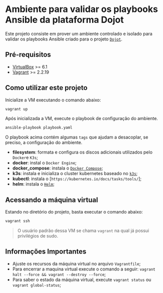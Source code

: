 # Ambiente para validar os playbooks Ansible da plataforma Dojot

Este projeto consiste em prover um ambiente controlado e isolado para validar os playbooks Ansible criado para o projeto [`Dojot`](https://github.com/dojot).

## Pré-requisitos

- [VirtualBox](https://www.virtualbox.org/) >= 6.1
- [Vagrant](https://www.vagrantup.com/) >= 2.2.19

## Como utilizar este projeto

Inicialize a VM executando o comando abaixo:
```bash
vagrant up
```

Após inicializada a VM, execute o playbook de configuração do ambiente.
```bash
ansible-playbook playbook.yaml
```

O playbook acima contém algumas `tags` que ajudam a desacoplar, se preciso, a configuração do ambiente.

* **filesystem**: formata e configura os discos adicionais utilizados pelo `Docker`e `K3s`;
* **docker**: instal o `Docker Engine`;
* **docker_compose**: instala o [`Docker Compose`](https://docs.docker.com/compose/);
* **k3s**: instala e inicializa o cluster kubernetes baseado no [`k3s`](https://k3s.io/);
* **kubectl**: instala o [`https://kubernetes.io/docs/tasks/tools/`];
* **helm**: instala o [`Helm`](https://helm.sh/);

## Acessando a máquina virtual

Estando no diretório do projeto, basta executar o comando abaixo:
```bash
vagrant ssh
```
> O usuário padrão dessa VM se chama `vagrant` na qual já possui privilégios de sudo.

## Informações Importantes

* Ajuste os recursos da máquina virtual no arquivo `Vagrantfile`;
* Para encerrar a maquina virtual execute o comando a seguir: `vagrant halt --force && vagrant --destroy --force`;
* Para saber o estado da máquina virtual, execute `vagrant status` ou `vagrant global-status`;

